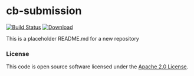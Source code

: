 
# cb-submission

[![Build Status](https://travis-ci.org/hmrc/cb-submission.svg?branch=master)](https://travis-ci.org/hmrc/cb-submission) [ ![Download](https://api.bintray.com/packages/hmrc/releases/cb-submission/images/download.svg) ](https://bintray.com/hmrc/releases/cb-submission/_latestVersion)

This is a placeholder README.md for a new repository

### License

This code is open source software licensed under the [Apache 2.0 License]("http://www.apache.org/licenses/LICENSE-2.0.html").
    